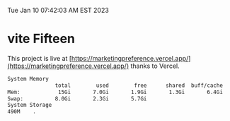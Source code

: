 Tue Jan 10 07:42:03 AM EST 2023

# vite Fifteen


This project is live at [https://marketingpreference.vercel.app/](https://marketingpreference.vercel.app/) thanks to Vercel.

```bash
System Memory
               total        used        free      shared  buff/cache   available
Mem:            15Gi       7.0Gi       1.9Gi       1.3Gi       6.4Gi       6.6Gi
Swap:          8.0Gi       2.3Gi       5.7Gi
System Storage
490M	.
